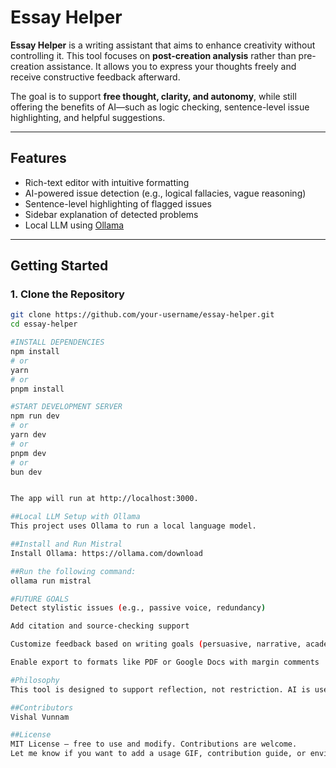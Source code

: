 # Essay Helper

**Essay Helper** is a writing assistant that aims to enhance creativity without controlling it. This tool focuses on **post-creation analysis** rather than pre-creation assistance. It allows you to express your thoughts freely and receive constructive feedback afterward.

The goal is to support **free thought, clarity, and autonomy**, while still offering the benefits of AI—such as logic checking, sentence-level issue highlighting, and helpful suggestions.

---

## Features

- Rich-text editor with intuitive formatting
- AI-powered issue detection (e.g., logical fallacies, vague reasoning)
- Sentence-level highlighting of flagged issues
- Sidebar explanation of detected problems
- Local LLM using [Ollama](https://ollama.com)

---

## Getting Started

### 1. Clone the Repository

```bash
git clone https://github.com/your-username/essay-helper.git
cd essay-helper

#INSTALL DEPENDENCIES 
npm install
# or
yarn
# or
pnpm install

#START DEVELOPMENT SERVER
npm run dev
# or
yarn dev
# or
pnpm dev
# or
bun dev


The app will run at http://localhost:3000.

##Local LLM Setup with Ollama
This project uses Ollama to run a local language model.

##Install and Run Mistral
Install Ollama: https://ollama.com/download

##Run the following command:
ollama run mistral

#FUTURE GOALS
Detect stylistic issues (e.g., passive voice, redundancy)

Add citation and source-checking support

Customize feedback based on writing goals (persuasive, narrative, academic)

Enable export to formats like PDF or Google Docs with margin comments

#Philosophy
This tool is designed to support reflection, not restriction. AI is used here to enhance thought, not replace it. Essay Helper encourages critical thinking and revision without compromising the writer’s voice.

##Contributors
Vishal Vunnam

##License
MIT License — free to use and modify. Contributions are welcome.
Let me know if you want to add a usage GIF, contribution guide, or environment variables section.
